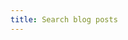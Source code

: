 ```yaml
---
title: Search blog posts
---
```


<!-- Google search engine (https://cse.google.com) -->
<div>
<script>
  (function() {
    var cx = '018012119986351016929:gwgy8z0w9zc';
    var gcse = document.createElement('script');
    gcse.type = 'text/javascript';
    gcse.async = true;
    gcse.src = 'https://cse.google.com/cse.js?cx=' + cx;
    var s = document.getElementsByTagName('script')[0];
    s.parentNode.insertBefore(gcse, s);
  })();
</script>
<gcse:search></gcse:search>
</div>